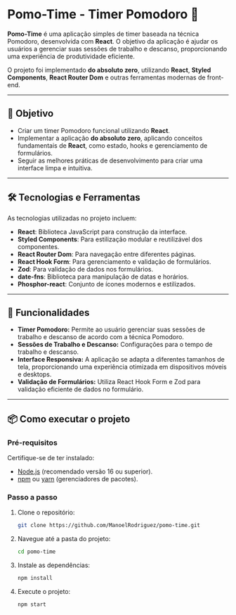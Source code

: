 # Pomo-Time - Timer Pomodoro 🚀

**Pomo-Time** é uma aplicação simples de timer baseada na técnica Pomodoro, desenvolvida com **React**. O objetivo da aplicação é ajudar os usuários a gerenciar suas sessões de trabalho e descanso, proporcionando uma experiência de produtividade eficiente.

O projeto foi implementado **do absoluto zero**, utilizando **React**, **Styled Components**, **React Router Dom** e outras ferramentas modernas de front-end.

---

## 🎯 Objetivo

- Criar um timer Pomodoro funcional utilizando **React**.
- Implementar a aplicação **do absoluto zero**, aplicando conceitos fundamentais de **React**, como estado, hooks e gerenciamento de formulários.
- Seguir as melhores práticas de desenvolvimento para criar uma interface limpa e intuitiva.

---

## 🛠️ Tecnologias e Ferramentas

As tecnologias utilizadas no projeto incluem:

- **React**: Biblioteca JavaScript para construção da interface.
- **Styled Components**: Para estilização modular e reutilizável dos componentes.
- **React Router Dom**: Para navegação entre diferentes páginas.
- **React Hook Form**: Para gerenciamento e validação de formulários.
- **Zod**: Para validação de dados nos formulários.
- **date-fns**: Biblioteca para manipulação de datas e horários.
- **Phosphor-react**: Conjunto de ícones modernos e estilizados.

---

## 🚀 Funcionalidades

- **Timer Pomodoro:** Permite ao usuário gerenciar suas sessões de trabalho e descanso de acordo com a técnica Pomodoro.
- **Sessões de Trabalho e Descanso:** Configurações para o tempo de trabalho e descanso.
- **Interface Responsiva:** A aplicação se adapta a diferentes tamanhos de tela, proporcionando uma experiência otimizada em dispositivos móveis e desktops.
- **Validação de Formulários:** Utiliza React Hook Form e Zod para validação eficiente de dados no formulário.

---

## 📦 Como executar o projeto

### Pré-requisitos

Certifique-se de ter instalado:

- [Node.js](https://nodejs.org/) (recomendado versão 16 ou superior).
- [npm](https://www.npmjs.com/) ou [yarn](https://yarnpkg.com/) (gerenciadores de pacotes).

### Passo a passo

1. Clone o repositório:

   ```bash
   git clone https://github.com/ManoelRodriguez/pomo-time.git

   ```

2. Navegue até a pasta do projeto:

   ```bash
   cd pomo-time

   ```

3. Instale as dependências:

   ```bash
   npm install

   ```

4. Execute o projeto:
   ```bash
   npm start
   ```
